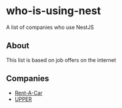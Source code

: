 # who-is-using-nest
A list of companies who use NestJS

## About 

This list is based on job offers on the internet

## Companies 

- [Rent-A-Car](https://www.enterprise.com/en/home.html)
- [UPPER](https://upper.co/)

